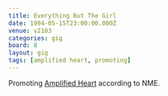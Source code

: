 ```yaml
---
title: Everything But The Girl
date: 1994-05-15T23:00:00.000Z
venue: v2103
categories: gig
board: 8
layout: gig
tags: [amplified heart, promoting]
---
```

Promoting <a href="/wiki/amplified+heart">Amplified Heart</a> according to NME.